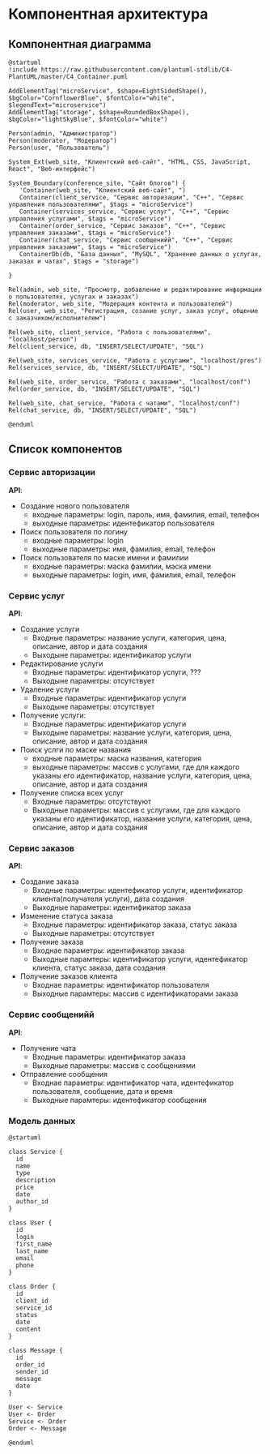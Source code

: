 # Компонентная архитектура
<!-- Состав и взаимосвязи компонентов системы между собой и внешними системами с указанием протоколов, ключевые технологии, используемые для реализации компонентов.
Диаграмма контейнеров C4 и текстовое описание. 
-->
## Компонентная диаграмма

```plantuml
@startuml
!include https://raw.githubusercontent.com/plantuml-stdlib/C4-PlantUML/master/C4_Container.puml

AddElementTag("microService", $shape=EightSidedShape(), $bgColor="CornflowerBlue", $fontColor="white", $legendText="microservice")
AddElementTag("storage", $shape=RoundedBoxShape(), $bgColor="lightSkyBlue", $fontColor="white")

Person(admin, "Администратор")
Person(moderator, "Модератор")
Person(user, "Пользователь")

System_Ext(web_site, "Клиентский веб-сайт", "HTML, CSS, JavaScript, React", "Веб-интерфейс")

System_Boundary(conference_site, "Сайт блогов") {
   'Container(web_site, "Клиентский веб-сайт", ")
   Container(client_service, "Сервис авторизации", "C++", "Сервис управления пользователями", $tags = "microService")    
   Container(services_service, "Сервис услуг", "C++", "Сервис управления услугами", $tags = "microService") 
   Container(order_service, "Сервис заказов", "C++", "Сервис управления заказами", $tags = "microService")  
   Container(chat_service, "Сервис сообщенийй", "C++", "Сервис управления заказами", $tags = "microService")  
   ContainerDb(db, "База данных", "MySQL", "Хранение данных о услугах, заказах и чатах", $tags = "storage")
   
}

Rel(admin, web_site, "Просмотр, добавление и редактирование информации о пользователях, услугах и заказах")
Rel(moderator, web_site, "Модерация контента и пользователей")
Rel(user, web_site, "Регистрация, созание услуг, заказ услуг, общение с заказчиком/исполнителем")

Rel(web_site, client_service, "Работа с пользователями", "localhost/person")
Rel(client_service, db, "INSERT/SELECT/UPDATE", "SQL")

Rel(web_site, services_service, "Работа с услугами", "localhost/pres")
Rel(services_service, db, "INSERT/SELECT/UPDATE", "SQL")

Rel(web_site, order_service, "Работа с заказами", "localhost/conf")
Rel(order_service, db, "INSERT/SELECT/UPDATE", "SQL")

Rel(web_site, chat_service, "Работа с чатами", "localhost/conf")
Rel(chat_service, db, "INSERT/SELECT/UPDATE", "SQL")

@enduml
```
## Список компонентов  

### Сервис авторизации
**API**:
-	Создание нового пользователя
      - входные параметры: login, пароль, имя, фамилия, email, телефон
      - выходные параметры: идентефикатор пользователя
-	Поиск пользователя по логину
     - входные параметры:  login
     - выходные параметры: имя, фамилия, email, телефон
-	Поиск пользователя по маске имени и фамилии
     - входные параметры: маска фамилии, маска имени
     - выходные параметры: login, имя, фамилия, email, телефон

### Сервис услуг
**API**:
- Создание услуги
  - Входные параметры: название услуги, категория, цена, описание, автор и дата создания
  - Выходыне параметры: идентификатор услуги
- Редактирование услуги
  - Входные параметры: идентификатор услуги, ???
  - Выходыне параметры: отсутствует
- Удаление услуги
  - Входные параметры: идентификатор услуги
  - Выходыне параметры: отсутствует
- Получение услуги:
  - Входные параметры: идентификатор услуги
  - Выходыне параметры: название услуги, категория, цена, описание, автор и дата создания
-	Поиск услги по маске названия
     - входные параметры: маска названия, категория
     - выходные параметры: массив с услугами, где для каждого указаны его идентификатор, название услуги, категория, цена, описание, автор и дата создания
- Получение списка всех услуг
  - Входные параметры: отсутствуют
  - Выходные параметры: массив с услугами, где для каждого указаны его идентификатор, название услуги, категория, цена, описание, автор и дата создания

### Сервис заказов
**API**:
- Создание заказа
  - Входные параметры: идентефикатор услуги, идентификатор клиента(получателя услуги), дата создания
  - Выходные параметры: идентификатор заказа
- Изменение статуса заказа
  - Входные параметры: идентификатор заказа, статус заказа
  - Выходные параметры: отсутствует
- Получение заказа
  - Входнае параметры: идентификатор заказа
  - Выходные парамтеры: идентификатор услуги, идентефикатор клиента, статус заказа, дата создания
- Получение заказов клиента
  - Входнае параметры: идентификатор пользователя
  - Выходные парамтеры: массив с идентификаторами заказа

### Сервис сообщенийй
**API**:
- Получение чата
  - Входные параметры: идентификатор заказа
  - Выходные параметры: массив с сообщениями
- Отправление сообщения
  - Входнае параметры: идентификатор чата, идентефикатор пользователя, сообщение, дата и время
  - Выходные парамтеры: идентефикатор сообщения



### Модель данных
```puml
@startuml

class Service {
  id
  name
  type
  description
  price
  date
  author_id
}

class User {
  id
  login
  first_name
  last_name
  email
  phone
}

class Order {
  id
  client_id
  service_id
  status
  date
  content
}

class Message {
  id
  order_id
  sender_id
  message
  date
}

User <- Service
User <- Order
Service <- Order
Order <- Message

@enduml
```